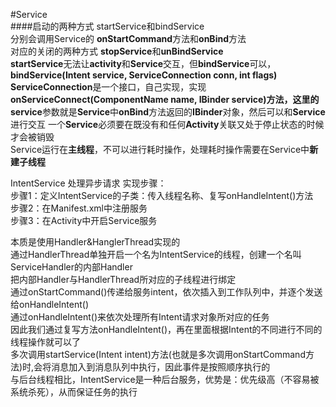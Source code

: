 #Service  
####启动的两种方式 startService和bindService   
分别会调用Service的 **onStartCommand**方法和**onBind**方法   
对应的关闭的两种方式 **stopService**和**unBindService**      
**startService**无法让**activity**和**Service**交互，但**bindService**可以，
**bindService(Intent service, ServiceConnection conn, int flags)**
**ServiceConnection**是一个接口，自己实现，实现**onServiceConnect(ComponentName name, IBinder service)**方法，这里的**service**参数就是**Service**中**onBind**方法返回的**IBinder**对象，然后可以和**Service**进行交互
一个**Service**必须要在既没有和任何**Activity**关联又处于停止状态的时候才会被销毁    
Service运行在**主线程**，不可以进行耗时操作，处理耗时操作需要在Service中**新建子线程**

IntentService 处理异步请求
实现步骤：  
步骤1：定义IntentService的子类：传入线程名称、复写onHandleIntent()方法  
步骤2：在Manifest.xml中注册服务   
步骤3：在Activity中开启Service服务   

本质是使用Handler&HanglerThread实现的  
通过HandlerThread单独开启一个名为IntentService的线程，创建一个名叫ServiceHandler的内部Handler   
把内部Handler与HandlerThread所对应的子线程进行绑定  
通过onStartCommand()传递给服务intent，依次插入到工作队列中，并逐个发送给onHandleIntent()  
通过onHandleIntent()来依次处理所有Intent请求对象所对应的任务     
因此我们通过复写方法onHandleIntent()，再在里面根据Intent的不同进行不同的线程操作就可以了    
多次调用startService(Intent intent)方法(也就是多次调用onStartCommand方法)时,会将消息加入到消息队列中执行，因此事件是按照顺序执行的    
与后台线程相比，IntentService是一种后台服务，优势是：优先级高（不容易被系统杀死），从而保证任务的执行